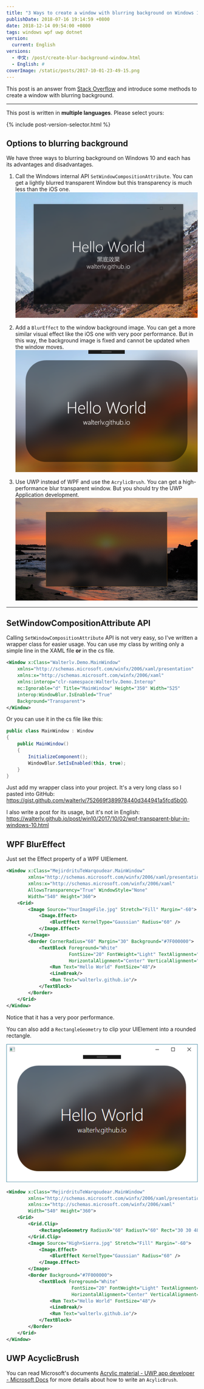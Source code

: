 ```yaml
---
title: "3 Ways to create a window with blurring background on Windows 10"
publishDate: 2018-07-16 19:14:59 +0800
date: 2018-12-14 09:54:00 +0800
tags: windows wpf uwp dotnet
version:
  current: English
versions:
  - 中文: /post/create-blur-background-window.html
  - English: #
coverImage: /static/posts/2017-10-01-23-49-15.png
---
```


This post is an answer from [Stack Overflow](https://stackoverflow.com/a/51257595/6233938) and introduce some methods to create a window with blurring background.

---

This post is written in **multiple languages**. Please select yours:

{% include post-version-selector.html %}

<div id="toc"></div>

## Options to blurring background

We have three ways to blurring background on Windows 10 and each has its advantages and disadvantages.

1. Call the Windows internal API `SetWindowCompositionAttribute`. You can get a lightly blurred transparent Window but this transparency is much less than the iOS one.  
![The image from my post](/static/posts/2017-10-01-23-49-15.png)

1. Add a `BlurEffect` to the window background image. You can get a more similar visual effect like the iOS one with very poor performance. But in this way, the background image is fixed and cannot be updated when the window moves.  
![BlurEffect of WPF](/static/posts/2018-07-16-19-08-19.png)

1. Use UWP instead of WPF and use the `AcrylicBrush`. You can get a high-performance blur transparent window. But you should try the UWP Application development.  
![The UWP AcrylicBrush from docs.microsoft.com](/static/posts/2018-07-16-19-09-22.png)

---

## SetWindowCompositionAttribute API

Calling `SetWindowCompositionAttribute` API is not very easy, so I've written a wrapper class for easier usage. You can use my class by writing only a simple line in the XAML file **or** in the cs file.

```xml
<Window x:Class="Walterlv.Demo.MainWindow"
    xmlns="http://schemas.microsoft.com/winfx/2006/xaml/presentation"
    xmlns:x="http://schemas.microsoft.com/winfx/2006/xaml"
    xmlns:interop="clr-namespace:Walterlv.Demo.Interop"
    mc:Ignorable="d" Title="MainWindow" Height="350" Width="525"
    interop:WindowBlur.IsEnabled="True"
    Background="Transparent">
</Window>
```

Or you can use it in the cs file like this:

```csharp
public class MainWindow : Window
{
    public MainWindow()
    {
        InitializeComponent();
        WindowBlur.SetIsEnabled(this, true);
    }
}
```

Just add my wrapper class into your project. It's a very long class so I pasted into GitHub: <https://gist.github.com/walterlv/752669f389978440d344941a5fcd5b00>.

I also write a post for its usage, but it's not in English: <https://walterlv.github.io/post/win10/2017/10/02/wpf-transparent-blur-in-windows-10.html>

## WPF BlurEffect

Just set the Effect property of a WPF UIElement.

```xml
<Window x:Class="MejirdrituTeWarqoudear.MainWindow"
        xmlns="http://schemas.microsoft.com/winfx/2006/xaml/presentation"
        xmlns:x="http://schemas.microsoft.com/winfx/2006/xaml"
        AllowsTransparency="True" WindowStyle="None"
        Width="540" Height="360">
    <Grid>
        <Image Source="YourImageFile.jpg" Stretch="Fill" Margin="-60">
            <Image.Effect>
                <BlurEffect KernelType="Gaussian" Radius="60" />
            </Image.Effect>
        </Image>
        <Border CornerRadius="60" Margin="30" Background="#7F000000">
            <TextBlock Foreground="White"
                       FontSize="20" FontWeight="Light" TextAlignment="Center"
                       HorizontalAlignment="Center" VerticalAlignment="Center">
                <Run Text="Hello World" FontSize="48"/>
                <LineBreak/>
                <Run Text="walterlv.github.io"/>
            </TextBlock>
        </Border>
    </Grid>
</Window>
```

Notice that it has a very poor performance.

You can also add a `RectangleGeometry` to clip your UIElement into a rounded rectangle.

![Rounded Rectangle](/static/posts/2018-07-16-19-09-43.png)

```xml
<Window x:Class="MejirdrituTeWarqoudear.MainWindow"
        xmlns="http://schemas.microsoft.com/winfx/2006/xaml/presentation"
        xmlns:x="http://schemas.microsoft.com/winfx/2006/xaml"
        Width="540" Height="360">
    <Grid>
        <Grid.Clip>
            <RectangleGeometry RadiusX="60" RadiusY="60" Rect="30 30 480 300" />
        </Grid.Clip>
        <Image Source="High+Sierra.jpg" Stretch="Fill" Margin="-60">
            <Image.Effect>
                <BlurEffect KernelType="Gaussian" Radius="60" />
            </Image.Effect>
        </Image>
        <Border Background="#7F000000">
            <TextBlock Foreground="White"
                        FontSize="20" FontWeight="Light" TextAlignment="Center"
                        HorizontalAlignment="Center" VerticalAlignment="Center">
                <Run Text="Hello World" FontSize="48"/>
                <LineBreak/>
                <Run Text="walterlv.github.io"/>
            </TextBlock>
        </Border>
    </Grid>
</Window>
```

## UWP AcyclicBrush

You can read Microsoft's documents [Acrylic material - UWP app developer - Microsoft Docs](https://docs.microsoft.com/en-us/windows/uwp/design/style/acrylic?wt.mc_id=MVP) for more details about how to write an `AcylicBrush`.

